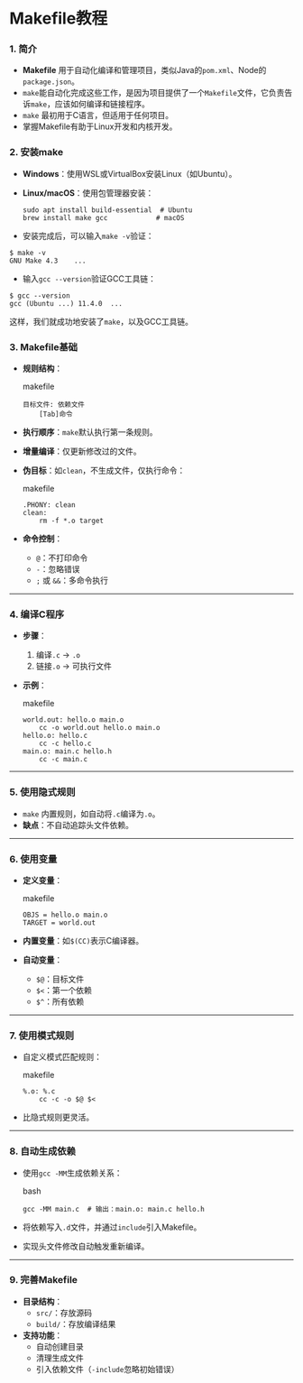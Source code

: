 # Makefile教程

### **1. 简介**

- **Makefile** 用于自动化编译和管理项目，类似Java的`pom.xml`、Node的`package.json`。
- `make`能自动化完成这些工作，是因为项目提供了一个`Makefile`文件，它负责告诉`make`，应该如何编译和链接程序。
- `make` 最初用于C语言，但适用于任何项目。
- 掌握Makefile有助于Linux开发和内核开发。

### **2. 安装make**

- **Windows**：使用WSL或VirtualBox安装Linux（如Ubuntu）。

- **Linux/macOS**：使用包管理器安装：

  ```apl
  sudo apt install build-essential  # Ubuntu
  brew install make gcc            # macOS
  ```

- 安装完成后，可以输入`make -v`验证：

```plain
$ make -v
GNU Make 4.3	...
```

- 输入`gcc --version`验证GCC工具链：

```plain
$ gcc --version
gcc (Ubuntu ...) 11.4.0  ...
```

这样，我们就成功地安装了`make`，以及GCC工具链。

### **3. Makefile基础**

- **规则结构**：

  makefile

  ```
  目标文件: 依赖文件
      [Tab]命令
  ```

- **执行顺序**：`make`默认执行第一条规则。

- **增量编译**：仅更新修改过的文件。

- **伪目标**：如`clean`，不生成文件，仅执行命令：

  makefile

  ```
  .PHONY: clean
  clean:
      rm -f *.o target
  ```

  

- **命令控制**：

  - `@`：不打印命令
  - `-`：忽略错误
  - `;` 或 `&&`：多命令执行

------

### **4. 编译C程序**

- **步骤**：

  1. 编译`.c` → `.o`
  2. 链接`.o` → 可执行文件

- **示例**：

  makefile

  ```
  world.out: hello.o main.o
      cc -o world.out hello.o main.o
  hello.o: hello.c
      cc -c hello.c
  main.o: main.c hello.h
      cc -c main.c
  ```

  

------

### **5. 使用隐式规则**

- `make` 内置规则，如自动将`.c`编译为`.o`。
- **缺点**：不自动追踪头文件依赖。

------

### **6. 使用变量**

- **定义变量**：

  makefile

  ```
  OBJS = hello.o main.o
  TARGET = world.out
  ```

  

- **内置变量**：如`$(CC)`表示C编译器。

- **自动变量**：

  - `$@`：目标文件
  - `$<`：第一个依赖
  - `$^`：所有依赖

------

### **7. 使用模式规则**

- 自定义模式匹配规则：

  makefile

  ```
  %.o: %.c
      cc -c -o $@ $<
  ```

  

- 比隐式规则更灵活。

------

### **8. 自动生成依赖**

- 使用`gcc -MM`生成依赖关系：

  bash

  ```
  gcc -MM main.c  # 输出：main.o: main.c hello.h
  ```

  

- 将依赖写入`.d`文件，并通过`include`引入Makefile。

- 实现头文件修改自动触发重新编译。

------

### **9. 完善Makefile**

- **目录结构**：
  - `src/`：存放源码
  - `build/`：存放编译结果
- **支持功能**：
  - 自动创建目录
  - 清理生成文件
  - 引入依赖文件（`-include`忽略初始错误）
